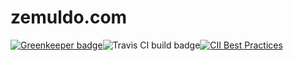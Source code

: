 # zemuldo.com

[![Greenkeeper badge](https://badges.greenkeeper.io/zemuldo/blogs.zemuldo.com.svg)](https://greenkeeper.io/)![Travis CI build badge](https://travis-ci.org/zemuldo/blogs.zemuldo.com.svg?branch=master)[![CII Best Practices](https://bestpractices.coreinfrastructure.org/projects/1527/badge)](https://bestpractices.coreinfrastructure.org/projects/1527)
